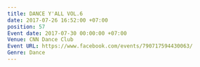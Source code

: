 ```yaml
---
title: DANCE Y'ALL VOL.6
date: 2017-07-26 16:52:00 +07:00
position: 57
Event date: 2017-07-30 00:00:00 +07:00
Venue: CNN Dance Club
Event URL: https://www.facebook.com/events/790717594430063/
Genre: Dance
---
```


